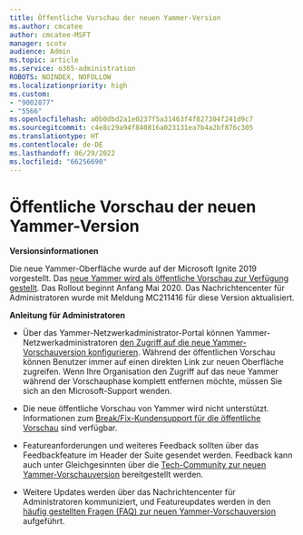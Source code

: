 ```yaml
---
title: Öffentliche Vorschau der neuen Yammer-Version
ms.author: cmcatee
author: cmcatee-MSFT
manager: scotv
audience: Admin
ms.topic: article
ms.service: o365-administration
ROBOTS: NOINDEX, NOFOLLOW
ms.localizationpriority: high
ms.custom:
- "9002877"
- "5566"
ms.openlocfilehash: a0b0dbd2a1e0237f5a31463f4f827304f241d9c7
ms.sourcegitcommit: c4e8c29a94f840816a023131ea7b4a2bf876c305
ms.translationtype: HT
ms.contentlocale: de-DE
ms.lasthandoff: 06/29/2022
ms.locfileid: "66256690"
---
```

# <a name="new-yammer-public-preview"></a>Öffentliche Vorschau der neuen Yammer-Version

**Versionsinformationen**

Die neue Yammer-Oberfläche wurde auf der Microsoft Ignite 2019 vorgestellt. Das [neue Yammer wird als öffentliche Vorschau zur Verfügung gestellt](https://docs.microsoft.com/yammer/get-started-with-yammer/newyammer-faq). Das Rollout beginnt Anfang Mai 2020. Das Nachrichtencenter für Administratoren wurde mit Meldung MC211416 für diese Version aktualisiert.

**Anleitung für Administratoren**

- Über das Yammer-Netzwerkadministrator-Portal können Yammer-Netzwerkadministratoren [den Zugriff auf die neue Yammer-Vorschauversion konfigurieren](https://docs.microsoft.com/yammer/get-started-with-yammer/administrative-settings-opt-in-newyammer). Während der öffentlichen Vorschau können Benutzer immer auf einen direkten Link zur neuen Oberfläche zugreifen. Wenn Ihre Organisation den Zugriff auf das neue Yammer während der Vorschauphase komplett entfernen möchte, müssen Sie sich an den Microsoft-Support wenden.

- Die neue öffentliche Vorschau von Yammer wird nicht unterstützt. Informationen zum [Break/Fix-Kundensupport für die öffentliche Vorschau](https://docs.microsoft.com/yammer/get-started-with-yammer/newyammer-faq#yammer-preview-customer-support) sind verfügbar.

- Featureanforderungen und weiteres Feedback sollten über das Feedbackfeature im Header der Suite gesendet werden. Feedback kann auch unter Gleichgesinnten über die [Tech-Community zur neuen Yammer-Vorschauversion](https://techcommunity.microsoft.com/t5/new-yammer-preview/bd-p/NewYammerPreview) bereitgestellt werden.

- Weitere Updates werden über das Nachrichtencenter für Administratoren kommuniziert, und Featureupdates werden in den [häufig gestellten Fragen (FAQ) zur neuen Yammer-Vorschauversion](https://docs.microsoft.com/yammer/get-started-with-yammer/newyammer-faq) aufgeführt.
